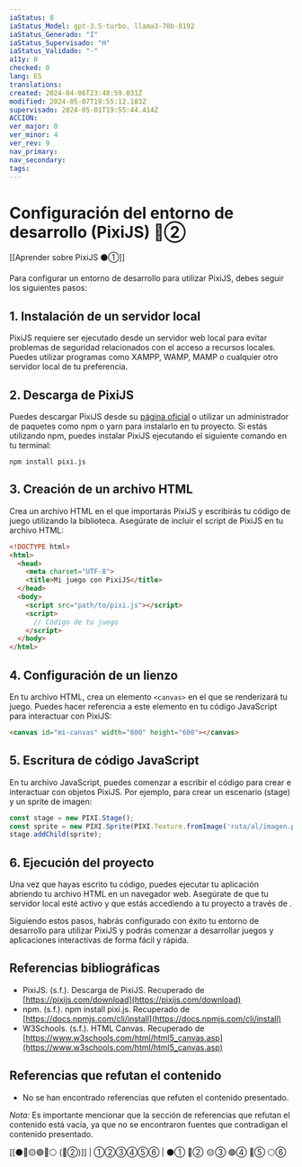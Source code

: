 ```yaml
---
iaStatus: 8
iaStatus_Model: gpt-3.5-turbo, llama3-70b-8192
iaStatus_Generado: "I"
iaStatus_Supervisado: "H"
iaStatus_Validado: "-"
a11y: 0
checked: 0
lang: ES
translations: 
created: 2024-04-06T23:48:59.031Z
modified: 2024-05-07T19:55:12.183Z
supervisado: 2024-05-01T19:55:44.414Z
ACCION: 
ver_major: 0
ver_minor: 4
ver_rev: 9
nav_primary: 
nav_secondary: 
tags:
---
```

# Configuración del entorno de desarrollo (PixiJS)  🔴②

[[Aprender sobre PixiJS ⚫①]]

Para configurar un entorno de desarrollo para utilizar PixiJS, debes seguir los siguientes pasos:

## 1. Instalación de un servidor local

PixiJS requiere ser ejecutado desde un servidor web local para evitar problemas de seguridad relacionados con el acceso a recursos locales. Puedes utilizar programas como XAMPP, WAMP, MAMP o cualquier otro servidor local de tu preferencia.

## 2. Descarga de PixiJS

Puedes descargar PixiJS desde su [página oficial](https://pixijs.com/download) o utilizar un administrador de paquetes como npm o yarn para instalarlo en tu proyecto. Si estás utilizando npm, puedes instalar PixiJS ejecutando el siguiente comando en tu terminal:

```
npm install pixi.js
```

## 3. Creación de un archivo HTML

Crea un archivo HTML en el que importarás PixiJS y escribirás tu código de juego utilizando la biblioteca. Asegúrate de incluir el script de PixiJS en tu archivo HTML:

```html
<!DOCTYPE html>
<html>
  <head>
    <meta charset="UTF-8">
    <title>Mi juego con PixiJS</title>
  </head>
  <body>
    <script src="path/to/pixi.js"></script>
    <script>
      // Código de tu juego
    </script>
  </body>
</html>
```

## 4. Configuración de un lienzo

En tu archivo HTML, crea un elemento `<canvas>` en el que se renderizará tu juego. Puedes hacer referencia a este elemento en tu código JavaScript para interactuar con PixiJS:

```html
<canvas id="mi-canvas" width="800" height="600"></canvas>
```

## 5. Escritura de código JavaScript

En tu archivo JavaScript, puedes comenzar a escribir el código para crear e interactuar con objetos PixiJS. Por ejemplo, para crear un escenario (stage) y un sprite de imagen:

```javascript
const stage = new PIXI.Stage();
const sprite = new PIXI.Sprite(PIXI.Texture.fromImage('ruta/al/imagen.png'));
stage.addChild(sprite);
```

## 6. Ejecución del proyecto

Una vez que hayas escrito tu código, puedes ejecutar tu aplicación abriendo tu archivo HTML en un navegador web. Asegúrate de que tu servidor local esté activo y que estás accediendo a tu proyecto a través de .

Siguiendo estos pasos, habrás configurado con éxito tu entorno de desarrollo para utilizar PixiJS y podrás comenzar a desarrollar juegos y aplicaciones interactivas de forma fácil y rápida.

## Referencias bibliográficas

- PixiJS. (s.f.). Descarga de PixiJS. Recuperado de [https://pixijs.com/download](https://pixijs.com/download)
- npm. (s.f.). npm install pixi.js. Recuperado de [https://docs.npmjs.com/cli/install](https://docs.npmjs.com/cli/install)
- W3Schools. (s.f.). HTML Canvas. Recuperado de [https://www.w3schools.com/html/html5_canvas.asp](https://www.w3schools.com/html/html5_canvas.asp)

## Referencias que refutan el contenido

* No se han encontrado referencias que refuten el contenido presentado.

*Nota:* Es importante mencionar que la sección de referencias que refutan el contenido está vacía, ya que no se encontraron fuentes que contradigan el contenido presentado.

[[⚫🔴🟡🟢🔵⚪ (🔴②)]] | ①②③④⑤⑥ | ⚫① 🔴②  🟡 ③ 🟢④ 🔵⑤ ⚪⑥ 